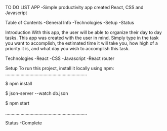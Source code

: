 TO DO LIST APP
-Simple productivity app created React, CSS and Javascript

Table of Contents
-General Info
-Technologies
-Setup
-Status



Introduction
With this app, the user will be able to organize their day to day tasks. This app was created with the user in mind. Simply type in the task you want to accomplish, the estimated time it will take you, how high of a priority it is, and what day you wish to accomplish this task. 

Technologies
-React
-CSS
-Javascript
-React router

Setup
To run this project, install it locally using npm:
................................................................

$ npm install

$ json-server --watch db.json

$ npm start

................................................................


Status
-Complete
